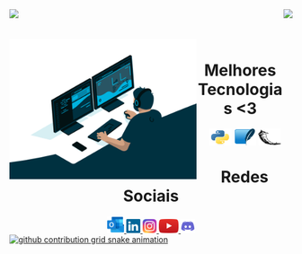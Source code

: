 <div>
  
  <img  height="170em" src="https://github-readme-stats.vercel.app/api?username=LucaPaiva21&show_icons=true&theme=radical&include_all_commits=true&count_private=true"/>
  <img align="right" height="170em" src="https://github-readme-stats.vercel.app/api/top-langs/?username=LucaPaiva21&layout=compact&langs_count=16&theme=radical"/>
</div>
<br>

<div  align="center"> 
  <div style="display: inline_block"><br>
    <img align="left" height="250" alt="coding-time" src="code.gif">
    <h1 align="center">Melhores Tecnologias <3</h1>
    <img align="center" height="30" width="40" alt="js-icon"  src="https://raw.githubusercontent.com/devicons/devicon/master/icons/python/python-original.svg">
    <img align="center" height="30" width="40" alt="python-icon" 
      src="https://raw.githubusercontent.com/devicons/devicon/master/icons/sqlite/sqlite-original.svg">
    <img align="center" height="30" width="40" alt="sqlite-icon"
      src="flask.svg">
   </div>
    
  
  <h1 align="center">Redes Sociais</h1>
    <a href = "mailto: work.lucapaiva@hotmail.com">
      <img width="30" src="outlook.svg">
    </a>
    <a href = "https://www.linkedin.com/in/leandro-luca-55b950284/">
      <img width="25" src="linkedin.svg">
    </a>
    <a href = "https://www.instagram.com/lucapaivamarkenting/">
      <img width="25" src="instagram.png">
    </a>
    <a href = "https://www.youtube.com/@MundoDoShen">
      <img width="35" src="youtube.svg">
    </a>
    <a href = "https://discord.gg/zYwHy9Pq">
      <img width="25" src="discord.svg">
</div>
      

<picture>
  <source
    media="(prefers-color-scheme: dark)"
    srcset="https://raw.githubusercontent.com/LucaPaiva21/snk/output/github-contribution-grid-snake-dark.svg"
  />
  <source
    media="(prefers-color-scheme: light)"
    srcset="https://raw.githubusercontent.com/LucaPaiva21/snk/output/github-contribution-grid-snake.svg"
  />
  <img
    alt="github contribution grid snake animation"
    src="https://raw.githubusercontent.com/LucaPaiva21/snk/output/github-contribution-grid-snake.svg"
  />
</picture>






